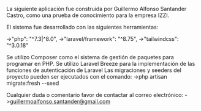 La siguiente aplicación fue construida por Guillermo Alfonso Santander Castro, como una prueba de conocimiento para la empresa IZZI.

El sistema fue desarrollado con las siguientes herramientas:

->"php": "^7.3|^8.0",
->"laravel/framework": "^8.75",
->"tailwindcss": "^3.0.18"

Se utilizo Composer como el sistema de gestión de paquetes para programar en PHP.
Se utilizo Laravel Breeze para la implementación de las funciones de autenticación de Laravel
Las migraciones y seeders del proyecto pueden ser ejecutados con el comando:
    ->php artisan migrate:fresh --seed

Cualquier duda o comentario favor de contactar al correo electrónico:
    ->guillermoalfonso.santander@gmail.com
